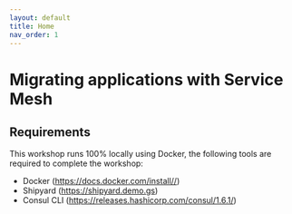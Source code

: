 ```yaml
---
layout: default
title: Home
nav_order: 1 
---
```


# Migrating applications with Service Mesh

## Requirements
This workshop runs 100% locally using Docker, the following tools are required to complete the workshop:

* Docker (https://docs.docker.com/install//)
* Shipyard (https://shipyard.demo.gs)
* Consul CLI (https://releases.hashicorp.com/consul/1.6.1/)

